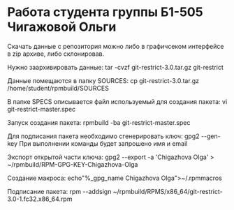 # Работа студента группы Б1-505 Чигажовой Ольги

Скачать данные с репозитория можно либо в графичсеком интерфейсе в zip архиве, либо склонировав.

Нужно заархивировать данные:
tar -cvzf git-restrict-3.0.tar.gz git-restrict

Данные помещаются в папку SOURCES:
cp git-restrict-3.0.tar.gz /home/student/rpmbuild/SOURCES 

В папке SPECS описывается файл используемый для создания пакета:
vi git-restrict-master.spec

Запуск создания пакета: 
rpmbuild -ba git-restrict-master.spec

Для подписания пакета необходимо сгенерировать ключ:
gpg2 --gen-key
При выполнении команды будет запрошено имя и email

Экспорт открытой части ключа:
gpg2 --export -a 'Chigazhova Olga' > ~/rpmbuild/RPM-GPG-KEY-Chigazhova-Olga

Создание макроса:
echo"%_gpg_name Chigazhova Olga">~/.rpmmacros

Подписание пакета:
rpm --addsign ~/rpmbuild/RPMS/x86_64/git-restrict-3.0-1.fc32.x86_64.rpm

